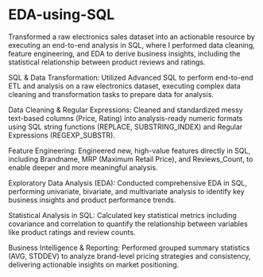 # EDA-using-SQL
Transformed a raw electronics sales dataset into an actionable resource by executing an end-to-end analysis in SQL, where I performed data cleaning, feature engineering, and EDA to derive business insights, including the statistical relationship between product reviews and ratings.

SQL & Data Transformation: Utilized Advanced SQL to perform end-to-end ETL and analysis on a raw electronics dataset, executing complex data cleaning and transformation tasks to prepare data for analysis.

Data Cleaning & Regular Expressions: Cleaned and standardized messy text-based columns (Price, Rating) into analysis-ready numeric formats using SQL string functions (REPLACE, SUBSTRING_INDEX) and Regular Expressions (REGEXP_SUBSTR).

Feature Engineering: Engineered new, high-value features directly in SQL, including Brandname, MRP (Maximum Retail Price), and Reviews_Count, to enable deeper and more meaningful analysis.

Exploratory Data Analysis (EDA): Conducted comprehensive EDA in SQL, performing univariate, bivariate, and multivariate analysis to identify key business insights and product performance trends.

Statistical Analysis in SQL: Calculated key statistical metrics including covariance and correlation to quantify the relationship between variables like product ratings and review counts.

Business Intelligence & Reporting: Performed grouped summary statistics (AVG, STDDEV) to analyze brand-level pricing strategies and consistency, delivering actionable insights on market positioning.
